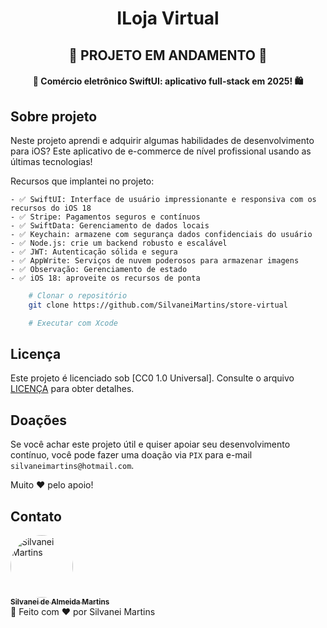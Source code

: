 <h1 align="center">
    ILoja Virtual
</h1>

<h2 align="center">
    🚀 PROJETO EM ANDAMENTO 🚀
</h2>

<h4 align="center">
    🚀 Comércio eletrônico SwiftUI: aplicativo full-stack em 2025! 🛍️
</h4>

## Sobre projeto

Neste projeto aprendi e adquirir algumas habilidades de desenvolvimento para iOS?
Este aplicativo de e-commerce de nível profissional usando as últimas tecnologias!

Recursos que implantei no projeto:

    - ✅ SwiftUI: Interface de usuário impressionante e responsiva com os recursos do iOS 18
    - ✅ Stripe: Pagamentos seguros e contínuos
    - ✅ SwiftData: Gerenciamento de dados locais
    - ✅ Keychain: armazene com segurança dados confidenciais do usuário
    - ✅ Node.js: crie um backend robusto e escalável
    - ✅ JWT: Autenticação sólida e segura
    - ✅ AppWrite: Serviços de nuvem poderosos para armazenar imagens
    - ✅ Observação: Gerenciamento de estado
    - ✅ iOS 18: aproveite os recursos de ponta

```bash
    # Clonar o repositório
    git clone https://github.com/SilvaneiMartins/store-virtual

    # Executar com Xcode
```

## Licença

Este projeto é licenciado sob [CC0 1.0 Universal]. Consulte o arquivo [LICENÇA](https://github.com/SilvaneiMartins/store-virtual/blob/master/LICENSE) para obter detalhes.

## Doações

Se você achar este projeto útil e quiser apoiar seu desenvolvimento contínuo, você pode fazer uma doação via `PIX` para e-mail `silvaneimartins@hotmail.com`.

Muito ❤️ pelo apoio!

## Contato

<a href="https://github.com/SilvaneiMartins">
    <img
        style="border-radius:50%"
        src="https://github.com/SilvaneiMartins.png"
        width="100px;"
        alt="Silvanei Martins"
    />
    <br />
    <sub>
        <b>Silvanei de Almeida Martins</b>
    </sub>
</a>
     <a href="https://github.com/SilvaneiMartins" title="Silvanei martins" >
 </a>
<br />
🚀 Feito com ❤️ por Silvanei Martins
